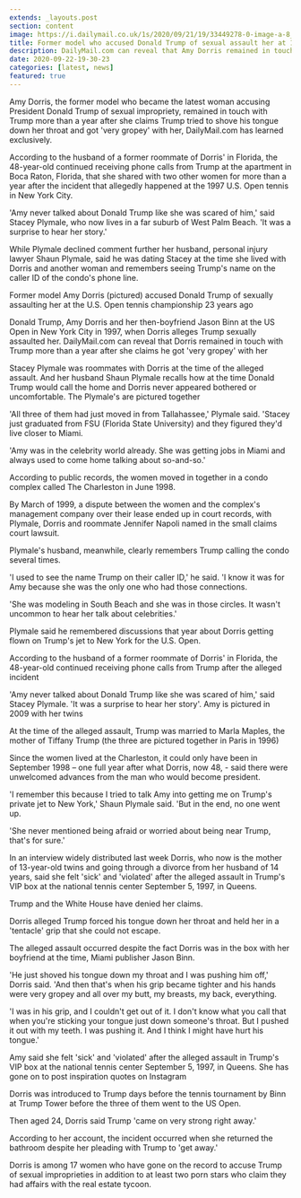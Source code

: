 ```yaml
---
extends: _layouts.post
section: content
image: https://i.dailymail.co.uk/1s/2020/09/21/19/33449278-0-image-a-8_1600712619438.jpg 
title: Former model who accused Donald Trump of sexual assault her at 1997 US Open stayed in touch with him 
description: DailyMail.com can reveal that Amy Dorris remained in touch with Trump more than a year after she claims he got very gropey with her, according to two friends of hers. 
date: 2020-09-22-19-30-23 
categories: [latest, news] 
featured: true 
--- 
```

Amy Dorris, the former model who became the latest woman accusing President Donald Trump of sexual impropriety, remained in touch with Trump more than a year after she claims Trump tried to shove his tongue down her throat and got 'very gropey' with her, DailyMail.com has learned exclusively.

According to the husband of a former roommate of Dorris' in Florida, the 48-year-old continued receiving phone calls from Trump at the apartment in Boca Raton, Florida, that she shared with two other women for more than a year after the incident that allegedly happened at the 1997 U.S. Open tennis in New York City.

'Amy never talked about Donald Trump like she was scared of him,' said Stacey Plymale, who now lives in a far suburb of West Palm Beach. 'It was a surprise to hear her story.'

While Plymale declined comment further her husband, personal injury lawyer Shaun Plymale, said he was dating Stacey at the time she lived with Dorris and another woman and remembers seeing Trump's name on the caller ID of the condo's phone line.

Former model Amy Dorris (pictured) accused Donald Trump of sexually assaulting her at the U.S. Open tennis championship 23 years ago

Donald Trump, Amy Dorris and her then-boyfriend Jason Binn at the US Open in New York City in 1997, when Dorris alleges Trump sexually assaulted her. DailyMail.com can reveal that Dorris remained in touch with Trump more than a year after she claims he got 'very gropey' with her

Stacey Plymale was roommates with Dorris at the time of the alleged assault. And her husband Shaun Plymale recalls how at the time Donald Trump would call the home and Dorris never appeared bothered or uncomfortable. The Plymale's are pictured together 

'All three of them had just moved in from Tallahassee,' Plymale said. 'Stacey just graduated from FSU (Florida State University) and they figured they'd live closer to Miami.

'Amy was in the celebrity world already. She was getting jobs in Miami and always used to come home talking about so-and-so.'

According to public records, the women moved in together in a condo complex called The Charleston in June 1998.

By March of 1999, a dispute between the women and the complex's management company over their lease ended up in court records, with Plymale, Dorris and roommate Jennifer Napoli named in the small claims court lawsuit.

Plymale's husband, meanwhile, clearly remembers Trump calling the condo several times.

'I used to see the name Trump on their caller ID,' he said. 'I know it was for Amy because she was the only one who had those connections.

'She was modeling in South Beach and she was in those circles. It wasn't uncommon to hear her talk about celebrities.'

Plymale said he remembered discussions that year about Dorris getting flown on Trump's jet to New York for the U.S. Open.

According to the husband of a former roommate of Dorris' in Florida, the 48-year-old continued receiving phone calls from Trump after the alleged incident

'Amy never talked about Donald Trump like she was scared of him,' said Stacey Plymale. 'It was a surprise to hear her story'. Amy is pictured in 2009 with her twins 

At the time of the alleged assault, Trump was married to Marla Maples, the mother of Tiffany Trump (the three are pictured together in Paris in 1996) 

Since the women lived at the Charleston, it could only have been in September 1998 – one full year after what Dorris, now 48, - said there were unwelcomed advances from the man who would become president.

'I remember this because I tried to talk Amy into getting me on Trump's private jet to New York,' Shaun Plymale said. 'But in the end, no one went up.

'She never mentioned being afraid or worried about being near Trump, that's for sure.'

In an interview widely distributed last week Dorris, who now is the mother of 13-year-old twins and going through a divorce from her husband of 14 years, said she felt 'sick' and 'violated' after the alleged assault in Trump's VIP box at the national tennis center September 5, 1997, in Queens.

Trump and the White House have denied her claims.

Dorris alleged Trump forced his tongue down her throat and held her in a 'tentacle' grip that she could not escape.

The alleged assault occurred despite the fact Dorris was in the box with her boyfriend at the time, Miami publisher Jason Binn.

'He just shoved his tongue down my throat and I was pushing him off,' Dorris said. 'And then that's when his grip became tighter and his hands were very gropey and all over my butt, my breasts, my back, everything.

'I was in his grip, and I couldn't get out of it. I don't know what you call that when you're sticking your tongue just down someone's throat. But I pushed it out with my teeth. I was pushing it. And I think I might have hurt his tongue.'

Amy said she felt 'sick' and 'violated' after the alleged assault in Trump's VIP box at the national tennis center September 5, 1997, in Queens. She has gone on to post inspiration quotes on Instagram 

Dorris was introduced to Trump days before the tennis tournament by Binn at Trump Tower before the three of them went to the US Open.

Then aged 24, Dorris said Trump 'came on very strong right away.'

According to her account, the incident occurred when she returned the bathroom despite her pleading with Trump to 'get away.'

Dorris is among 17 women who have gone on the record to accuse Trump of sexual improprieties in addition to at least two porn stars who claim they had affairs with the real estate tycoon.

